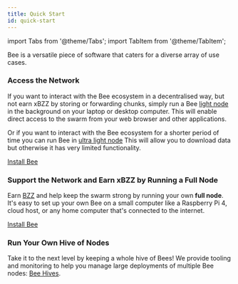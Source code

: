 ```yaml
---
title: Quick Start
id: quick-start
---
```


import Tabs from '@theme/Tabs';
import TabItem from '@theme/TabItem';

Bee is a versatile piece of software that caters for a diverse array of use cases.

### Access the Network

If you want to interact with the Bee ecosystem in a decentralised way,
but not earn xBZZ by storing or forwarding chunks, simply run a Bee
[light node](/docs/operate/working-with-bee/light-nodes) in the background on
your laptop or desktop computer. This will enable direct access to the
swarm from your web browser and other applications.

Or if you want to interact with the Bee ecosystem for a shorter period of
time you can run Bee in [ultra light node](/docs/operate/working-with-bee/ultra-light-nodes)
This will allow you to download data but otherwise it has very limited functionality.

[Install Bee](/docs/operate/installation/install)

### Support the Network and Earn xBZZ by Running a Full Node

Earn [BZZ](/docs/operate/working-with-bee/cashing-out) and help keep the swarm
strong by running your own **full node**. It's easy to set up your own
Bee on a small computer like a Raspberry Pi 4, cloud
host, or any home computer that's connected to the internet.

[Install Bee](/docs/operate/installation/install)

### Run Your Own Hive of Nodes

Take it to the next level by keeping a whole hive of Bees! We provide
tooling and monitoring to help you manage large deployments of
multiple Bee nodes: [Bee Hives](/docs/operate/installation/hive).
